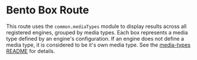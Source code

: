 Bento Box Route
============

This route uses the `common.mediaTypes` module to display results across all registered engines, grouped by media types. Each box represents a media type
defined by an engine's configuration. If an engine does not define a media type, it is considered to be it's own media type. 
See the [media-types README](common/media-type) for details.